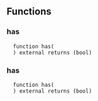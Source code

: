 


## Functions
### has
```solidity
  function has(
  ) external returns (bool)
```




### has
```solidity
  function has(
  ) external returns (bool)
```




